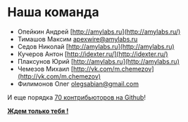 Наша команда
============

- Опейкин Андрей [http://amylabs.ru](http://amylabs.ru/)
- Тимашов Максим  apexwire@amylabs.ru
- Седов Николай [http://amylabs.ru](http://amylabs.ru)
- Кучеров Антон [http://idexter.ru/](http://idexter.ru/)
- Плаксунов Юрий [http://amylabs.ru](http://amylabs.ru)
- Чемезов Михаил [http://vk.com/m.chemezov](http://vk.com/m.chemezov)
- Филимонов Олег olegsabian@gmail.com

И еще порядка [70 контрибьюторов на Github](https://github.com/yupe/yupe/graphs/contributors)!

**[Ждем только тебя !](http://yupe.ru/contacts)**
